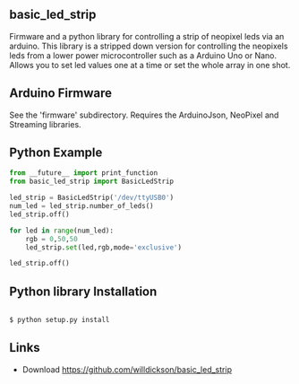 ## basic_led_strip

Firmware and a python library for controlling a strip of neopixel leds via an arduino.
This library is a stripped down version for controlling the neopixels leds from a lower 
power microcontroller such as a Arduino Uno or Nano.  Allows you to set led values one
at a time or set the whole array in one shot. 

Arduino Firmware
----------------

See the 'firmware' subdirectory.  Requires the ArduinoJson, NeoPixel and Streaming libraries. 


Python Example
--------------

```python
from __future__ import print_function
from basic_led_strip import BasicLedStrip

led_strip = BasicLedStrip('/dev/ttyUSB0')
num_led = led_strip.number_of_leds()
led_strip.off()

for led in range(num_led):
    rgb = 0,50,50
    led_strip.set(led,rgb,mode='exclusive')

led_strip.off()

```


Python library Installation
----------------------------

```bash

$ python setup.py install 


```


Links
-----

* Download https://github.com/willdickson/basic_led_strip



